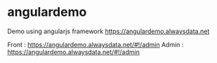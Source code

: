 # angulardemo
Demo using angularjs framework
https://angulardemo.alwaysdata.net

Front : https://angulardemo.alwaysdata.net/#!/admin
Admin : https://angulardemo.alwaysdata.net/#!/admin
